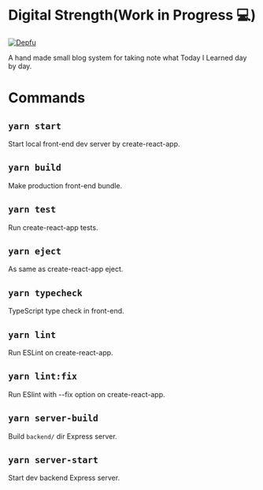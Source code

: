 # Digital Strength(Work in Progress 💻)

[![Depfu](https://badges.depfu.com/badges/21dd00bdaefaebe1957173b9bb2eba6f/overview.svg)](https://depfu.com/github/laststance/digital-strength?project_id=17741)

A hand made small blog system for taking note what Today I Learned day by day.

# Commands

## `yarn start`

Start local front-end dev server by create-react-app.

## `yarn build`

Make production front-end bundle.

## `yarn test`

Run create-react-app tests.

## `yarn eject`

As same as create-react-app eject.

## `yarn typecheck`

TypeScript type check in front-end.

## `yarn lint`

Run ESLint on create-react-app.

## `yarn lint:fix`

Run ESlint with --fix option on create-react-app.

## `yarn server-build`

Build `backend/` dir Express server.

## `yarn server-start`

Start dev backend Express server.

